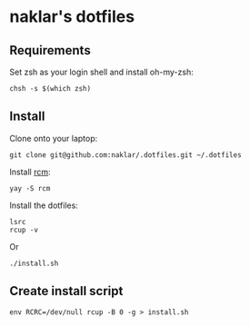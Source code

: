 naklar's dotfiles
===================

Requirements
------------

Set zsh as your login shell and install oh-my-zsh:

    chsh -s $(which zsh)

Install
-------

Clone onto your laptop:

    git clone git@github.com:naklar/.dotfiles.git ~/.dotfiles

Install [rcm](https://github.com/thoughtbot/rcm):

    yay -S rcm

Install the dotfiles:

    lsrc
    rcup -v

Or

    ./install.sh

Create install script
---------------------

    env RCRC=/dev/null rcup -B 0 -g > install.sh
